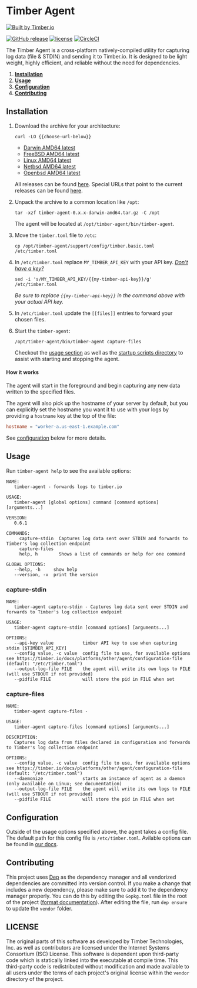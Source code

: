# Timber Agent

[![Built by Timber.io](https://res.cloudinary.com/timber/image/upload/v1503615886/built_by_timber_wide.png)](https://timber.io/?utm_source=github&utm_campaign=timberio%2Fagent)

[![GitHub release](https://img.shields.io/github/release/timberio/agent.svg)](https://github.com/timberio/agent/releases/latest) [![license](https://img.shields.io/github/license/timberio/agent.svg)](https://github.com/timberio/agent/blob/master/LICENSE) [![CircleCI](https://img.shields.io/circleci/project/github/timberio/agent.svg)](https://circleci.com/gh/timberio/agent/tree/master)

The Timber Agent is a cross-platform natively-compiled utility for capturing log data
(file & STDIN) and sending it to Timber.io. It is designed to be light weight, highly efficient,
and reliable without the need for dependencies.

1. [**Installation**](#installation)
2. [**Usage**](#usage)
3. [**Configuration**](#configuration)
4. [**Contributing**](#contributing)


## Installation

1. Download the archive for your architecture:

    ```shell
    curl -LO {{choose-url-below}}
    ```

    * [Darwin AMD64 latest](https://packages.timber.io/agent/0.x.x/darwin-amd64/timber-agent-0.x.x-darwin-amd64.tar.gz)
    * [FreeBSD AMD64 latest](https://packages.timber.io/agent/0.x.x/freebsd-amd64/timber-agent-0.x.x-freebsd-amd64.tar.gz)
    * [Linux AMD64 latest](https://packages.timber.io/agent/0.x.x/linux-amd64/timber-agent-0.x.x-linux-amd64.tar.gz)
    * [Netbsd AMD64 latest](https://packages.timber.io/agent/0.x.x/netbsd-amd64/timber-agent-0.x.x-netbsd-amd64.tar.gz)
    * [Openbsd AMD64 latest](https://packages.timber.io/agent/0.x.x/openbsd-amd64/timber-agent-0.x.x-openbsd-amd64.tar.gz)

    All releases can be found [here](https://github.com/timberio/agent/releases). Special URLs that point to the current releases can be found [here](https://timber.io/docs/platforms/other/agent/versioning).

2. Unpack the archive to a common location like `/opt`:

    ```shell
    tar -xzf timber-agent-0.x.x-darwin-amd64.tar.gz -C /opt
    ```

    The agent will be located at `/opt/timber-agent/bin/timber-agent`.

3. Move the `timber.toml` file to `/etc`:

    ```shell
    cp /opt/timber-agent/support/config/timber.basic.toml /etc/timber.toml
    ```

4. In `/etc/timber.toml` replace `MY_TIMBER_API_KEY` with your API key. [*Don't have a key?*](https://timber.io/docs/app/applications/obtaining-api-key)

    ```shell
    sed -i 's/MY_TIMBER_API_KEY/{{my-timber-api-key}}/g' /etc/timber.toml
    ```

    *Be sure to replace `{{my-timber-api-key}}` in the command above with your _actual_ API key.*

5. In `/etc/timber.toml` update the `[[files]]` entries to forward your chosen files.

6. Start the `timber-agent`:

    ```shell
    /opt/timber-agent/bin/timber-agent capture-files
    ```

    Checkout the [usage section](#usage) as well as the [startup scripts directory](https://github.com/timberio/agent/tree/master/support/scripts/startup) to assist with starting and stopping the agent.


#### How it works

The agent will start in the foreground and begin capturing any new data written to
the specified files.

The agent will also pick up the hostname of your server by default, but you can
explicitly set the hostname you want it to use with your logs by providing
a `hostname` key at the top of the file:

```toml
hostname = "worker-a.us-east-1.example.com"
```

See [configuration](#configuration) below for more details.


## Usage

Run `timber-agent help` to see the available options:

```
NAME:
   timber-agent - forwards logs to timber.io

USAGE:
   timber-agent [global options] command [command options] [arguments...]

VERSION:
   0.6.1

COMMANDS:
     capture-stdin  Captures log data sent over STDIN and forwards to Timber's log collection endpoint
     capture-files
     help, h        Shows a list of commands or help for one command

GLOBAL OPTIONS:
   --help, -h     show help
   --version, -v  print the version
```

### capture-stdin

```
NAME:
   timber-agent capture-stdin - Captures log data sent over STDIN and forwards to Timber's log collection endpoint

USAGE:
   timber-agent capture-stdin [command options] [arguments...]

OPTIONS:
   --api-key value           timber API key to use when capturing stdin [$TIMBER_API_KEY]
   --config value, -c value  config file to use, for available options see https://timber.io/docs/platforms/other/agent/configuration-file (default: "/etc/timber.toml")
   --output-log-file FILE    the agent will write its own logs to FILE (will use STDOUT if not provided)
   --pidfile FILE            will store the pid in FILE when set

```

### capture-files

```
NAME:
   timber-agent capture-files -

USAGE:
   timber-agent capture-files [command options] [arguments...]

DESCRIPTION:
   Captures log data from files declared in configuration and forwards to Timber's log collection endpoint

OPTIONS:
   --config value, -c value  config file to use, for available options see https://timber.io/docs/platforms/other/agent/configuration-file (default: "/etc/timber.toml")
   --daemonize               starts an instance of agent as a daemon (only available on Linux; see documentation)
   --output-log-file FILE    the agent will write its own logs to FILE (will use STDOUT if not provided)
   --pidfile FILE            will store the pid in FILE when set

```


## Configuration

Outside of the usage options specified above, the agent takes a config file.
The default path for this config file is `/etc/timber.toml`. Avilable options
can be found in [our docs](https://timber.io/docs/platforms/other/agent/configuration-file).


## Contributing

This project uses [Dep](https://github.com/golang/dep) as the dependency manager
and all vendorized dependencies are committed into version control. If you make
a change that includes a new dependency, please make sure to add it to the
dependency manager properly. You can do this by editing the `Gopkg.toml` file in
the root of the project ([format
documentation](https://github.com/golang/dep/blob/master/docs/Gopkg.toml.md)).
After editing the file, run `dep ensure` to update the `vendor` folder.


## LICENSE

The original parts of this software as developed by Timber Technologies, Inc. as
well as contributors are licensed under the Internet Systems Consortium (ISC)
License. This software is dependent upon third-party code which is
statically linked into the executable at compile time. This third-party code is
redistributed without modification and made available to all users  under the
terms of each project's original license within the `vendor` directory of the
project.


